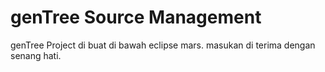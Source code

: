 # genTree Source Management
genTree Project di buat di bawah eclipse mars.
masukan di terima dengan senang hati.
